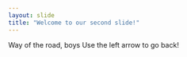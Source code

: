 ```yaml
---
layout: slide
title: "Welcome to our second slide!"
---
```

Way of the road, boys
Use the left arrow to go back!

